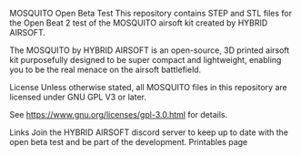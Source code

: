 MOSQUITO Open Beta Test
This repository contains STEP and STL files for the Open Beat 2 test of the MOSQUITO airsoft kit created by HYBRID AIRSOFT.

The MOSQUITO by HYBRID AIRSOFT is an open-source, 3D printed airsoft kit purposefully designed to be super compact and lightweight, enabling you to be the real menace on the airsoft battlefield.

License
Unless otherwise stated, all MOSQUITO files in this repository are licensed under GNU GPL V3 or later.

See https://www.gnu.org/licenses/gpl-3.0.html for details.

Links
Join the HYBRID AIRSOFT discord server to keep up to date with the open beta test and be part of the development.
Printables page
